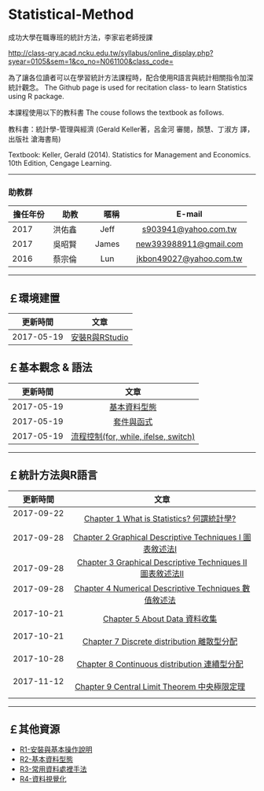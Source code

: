 
# Statistical-Method

成功大學在職專班的統計方法，李家岩老師授課

http://class-qry.acad.ncku.edu.tw/syllabus/online_display.php?syear=0105&sem=1&co_no=N061100&class_code=

為了讓各位讀者可以在學習統計方法課程時，配合使用R語言與統計相關指令加深統計觀念。
The Github page is used for recitation class- to learn Statistics using R package.

本課程使用以下的教科書 The couse follows the textbook as follows.

教科書：統計學-管理與經濟 (Gerald Keller著，呂金河 審閱，顏慧、丁淑方 譯，出版社 滄海書局)

Textbook: Keller, Gerald (2014). Statistics for Management and Economics. 10th Edition, Cengage Learning.

--------------------------------------------------------------------------------------------------------------------------------------------
  
### **助教群**    
 

| 擔任年份   |  助教        |    暱稱         |                      E-mail                                                            |
|:---------: | :-----------:|:-----------:    |:---------------------------------------------------------------------------------------: |
| 2017       | 洪佑鑫       | Jeff      |s903941@yahoo.com.tw| 
| 2017       | 吳昭賢       | James     |new393988911@gmail.com|
| 2016       | 蔡宗倫       | Lun       |jkbon49027@yahoo.com.tw|
         

--------------------------------------------------------------------------------------------------------------------------------
  
## **￡環境建置**    
   
|  更新時間       |                      文章                                                                               |
|  :-----------:  | :-----------------------------------------------------------------------------------------------------: |
|  2017-05-19     | [安裝R與RStudio](https://po-lab.github.io/Data-Mining/Source-File/安裝R與RStudio/安裝R與RStudio.html)   | 



## **￡基本觀念 & 語法**   

|  更新時間       |                      文章                                                                                             |
| :-----------:   |:-----------------------------------------------------------------------------------------------------:                |
|  2017-05-19     | [基本資料型態](https://po-lab.github.io/Data-Mining/Source-File/基本資料型態/基本資料型態.html)                       | 
|  2017-05-19     | [套件與函式](https://po-lab.github.io/Data-Mining/Source-File/套件與函式/套件與函式.html)                             | 
|  2017-05-19     | [流程控制(for, while, ifelse, switch)](https://po-lab.github.io/Data-Mining/Source-File/流程控制/流程控制.html)       | 

    
--------------------------------------------------------------------------------------------------------------------------------

## **￡統計方法與R語言**    
   
|  更新時間       |                      文章                                                                               |
|  :-----------:  | :-----------------------------------------------------------------------------------------------------: |
|  2017-09-22     | [Chapter 1 What is Statistics? 何謂統計學?](http://rpubs.com/new393988911/ch1)   | 
|  2017-09-28     | [Chapter 2 Graphical Descriptive Techniques I 圖表敘述法I](http://rpubs.com/new393988911/ch2)   | 
|  2017-09-28     | [Chapter 3 Graphical Descriptive Techniques II 圖表敘述法II](http://rpubs.com/new393988911/ch3)   | 
|  2017-09-28     | [Chapter 4 Numerical Descriptive Techniques 數值敘述法](http://rpubs.com/new393988911/ch4)   | 
|  2017-10-21     | [Chapter 5 About Data 資料收集](http://rpubs.com/new393988911/ch5)   | 
|  2017-10-21     | [Chapter 7 Discrete distribution 離散型分配](http://rpubs.com/new393988911/ch7)   | 
|  2017-10-28     | [Chapter 8 Continuous distribution 連續型分配](http://rpubs.com/new393988911/ch8)   | 
|  2017-11-12     | [Chapter 9 Central Limit Theorem 中央極限定理](http://rpubs.com/new393988911/ch9)   | 
--------------------------------------------------------------------------------------------------------------------------------


## ￡其他資源
- [R1-安裝與基本操作說明 ](https://luntsai.github.io/R/R1-安裝與基本操作說明%20.html)
- [R2-基本資料型態](https://luntsai.github.io/R/R2-%E5%9F%BA%E6%9C%AC%E8%B3%87%E6%96%99%E5%9E%8B%E6%85%8B.html)
- [R3-常用資料處裡手法](https://luntsai.github.io/R/R3-常用資料處裡手法.html)
- [R4-資料視覺化](https://luntsai.github.io/R/Ch4-資料視覺化.html)

